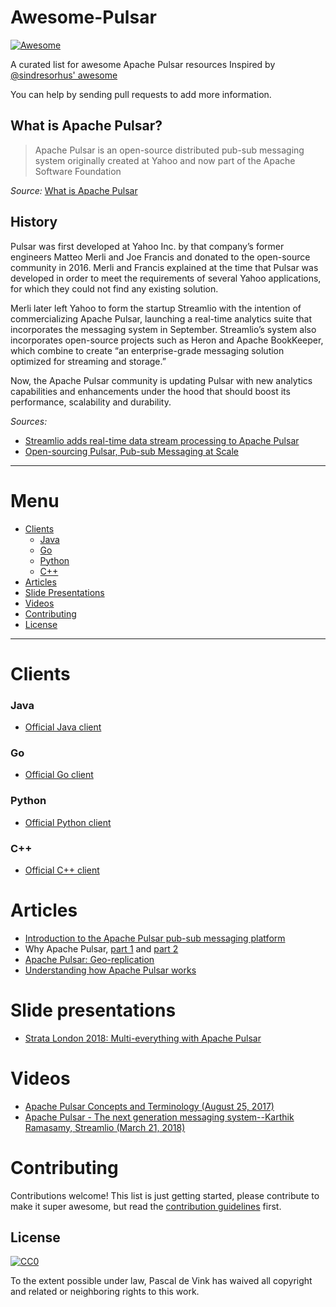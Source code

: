 Awesome-Pulsar
=======================================================================

[![Awesome](https://cdn.rawgit.com/sindresorhus/awesome/d7305f38d29fed78fa85652e3a63e154dd8e8829/media/badge.svg)](https://github.com/sindresorhus/awesome)

A curated list for awesome Apache Pulsar resources
Inspired by [@sindresorhus' awesome](https://github.com/sindresorhus/awesome)

You can help by sending pull requests to add more information.

## What is Apache Pulsar?

> Apache Pulsar is an open-source distributed pub-sub messaging system originally created at Yahoo and now part of the Apache Software Foundation

_Source:_ [What is Apache Pulsar](http://pulsar.apache.org)


## History

Pulsar was first developed at Yahoo Inc. by that company’s former engineers Matteo Merli and Joe Francis and donated to the open-source community in 2016. Merli and Francis explained at the time that Pulsar was developed in order to meet the requirements of several Yahoo applications, for which they could not find any existing solution.

Merli later left Yahoo to form the startup Streamlio with the intention of commercializing Apache Pulsar, launching a real-time analytics suite that incorporates the messaging system in September. Streamlio’s system also incorporates open-source projects such as Heron and Apache BookKeeper, which combine to create “an enterprise-grade messaging solution optimized for streaming and storage.”

Now, the Apache Pulsar community is updating Pulsar with new analytics capabilities and enhancements under the hood that should boost its performance, scalability and durability.

_Sources:_ 
  - [Streamlio adds real-time data stream processing to Apache Pulsar](https://siliconangle.com/2018/06/06/streamlio-adds-real-time-data-stream-processing-apache-pulsar/)
  - [Open-sourcing Pulsar, Pub-sub Messaging at Scale](https://yahooeng.tumblr.com/post/150078336821/open-sourcing-pulsar-pub-sub-messaging-at-scale)

-----------------------------------------------------------------------


Menu
=======================================================================

* [Clients](#clients)
  * [Java](#java)
  * [Go](#go)
  * [Python](#python)
  * [C++](#cpp)
* [Articles](#articles)
* [Slide Presentations](#slide-presentations)
* [Videos](#videos)
* [Contributing](#contributing)
* [License](#license)


-----------------------------------------------------------------------

Clients
=======================================================================

  ### Java
  - [Official Java client](http://pulsar.apache.org/docs/en/client-libraries-java/)

  ### Go
  - [Official Go client](http://pulsar.apache.org/docs/en/client-libraries-go/)

  ### Python
  - [Official Python client](http://pulsar.apache.org/docs/en/client-libraries-python/)
  
  ### C++
  - [Official C++ client](http://pulsar.apache.org/docs/en/client-libraries-cpp/)
  

Articles
=======================================================================
  
  - [Introduction to the Apache Pulsar pub-sub messaging platform](https://streaml.io/blog/intro-to-pulsar)
  - Why Apache Pulsar, [part 1](https://streaml.io/blog/why-apache-pulsar) and [part 2](https://streaml.io/blog/why-apache-pulsar-part-2)
  - [Apache Pulsar: Geo-replication](https://medium.com/@pckeyan/apache-pulsar-geo-replication-ad4f0ca3224b)
  - [Understanding how Apache Pulsar works](https://jack-vanlightly.com/blog/2018/10/2/understanding-how-apache-pulsar-works)


Slide presentations
=======================================================================

  - [Strata London 2018: Multi-everything with Apache Pulsar](https://www.slideshare.net/streamlio/strata-london-2018-multieverything-with-apache-pulsar)


Videos
=======================================================================

  - [Apache Pulsar Concepts and Terminology (August 25, 2017)](https://www.youtube.com/watch?v=ed5zxfvlT-M)
  - [Apache Pulsar - The next generation messaging system--Karthik Ramasamy, Streamlio (March 21, 2018)](https://www.youtube.com/watch?v=lAVPIY1PRdo)
  
  
Contributing
=======================================================================

Contributions welcome! This list is just getting started, please contribute to make it super awesome, but read the [contribution guidelines](CONTRIBUTING.md) first.


## License

[![CC0](https://mirrors.creativecommons.org/presskit/buttons/88x31/svg/cc-zero.svg)](https://creativecommons.org/publicdomain/zero/1.0)

To the extent possible under law, Pascal de Vink has waived all copyright and
related or neighboring rights to this work.
